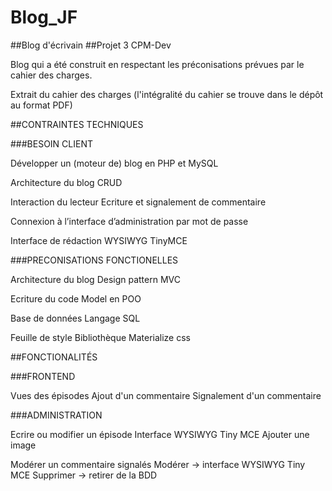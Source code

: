 # Blog_JF

##Blog d'écrivain
##Projet 3 CPM-Dev

Blog qui a été construit en respectant les préconisations prévues par le cahier des charges.

Extrait du cahier des charges (l'intégralité du cahier se trouve dans le dépôt au format PDF)

##CONTRAINTES TECHNIQUES

###BESOIN CLIENT

Développer un (moteur de) blog 
en PHP et MySQL

Architecture du blog 
CRUD

Interaction du lecteur 
Ecriture et signalement de commentaire

Connexion à l’interface d’administration par mot de passe

Interface de rédaction
WYSIWYG TinyMCE

###PRECONISATIONS FONCTIONELLES 

Architecture  du blog
Design pattern MVC

Ecriture du code
Model en POO

Base de données
Langage SQL

Feuille de style
Bibliothèque Materialize css

##FONCTIONALITÉS 

###FRONTEND

Vues des épisodes
Ajout d'un commentaire
Signalement d'un commentaire

###ADMINISTRATION

Ecrire ou modifier un épisode
Interface WYSIWYG Tiny MCE
Ajouter une image

Modérer un commentaire signalés
Modérer -> interface WYSIWYG Tiny MCE
Supprimer -> retirer de la BDD


